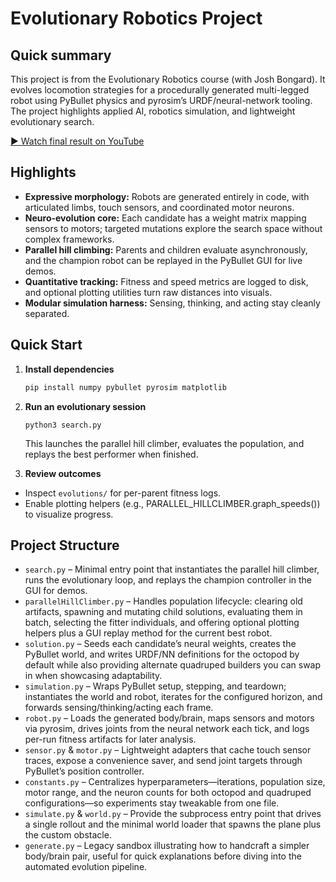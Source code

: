 # Evolutionary Robotics Project

## Quick summary
This project is from the Evolutionary Robotics course (with Josh Bongard). It evolves locomotion strategies for a procedurally generated multi-legged robot using PyBullet physics and pyrosim’s URDF/neural-network tooling. The project highlights applied AI, robotics simulation, and lightweight evolutionary search.

[▶️ Watch final result on YouTube](https://youtu.be/Zl3Lk0_gKPg)

## Highlights
- **Expressive morphology:** Robots are generated entirely in code, with articulated limbs, touch sensors, and coordinated motor neurons.
- **Neuro-evolution core:** Each candidate has a weight matrix mapping sensors to motors; targeted mutations explore the search space without complex frameworks.
- **Parallel hill climbing:** Parents and children evaluate asynchronously, and the champion robot can be replayed in the PyBullet GUI for live demos.
- **Quantitative tracking:** Fitness and speed metrics are logged to disk, and optional plotting utilities turn raw distances into visuals.
- **Modular simulation harness:** Sensing, thinking, and acting stay cleanly separated.

## Quick Start
1. **Install dependencies**
   ```bash
   pip install numpy pybullet pyrosim matplotlib
2. **Run an evolutionary session**

   `python3 search.py`
   
   This launches the parallel hill climber, evaluates the population, and replays the best performer when finished.
3. **Review outcomes**
- Inspect `evolutions/` for per-parent fitness logs.
- Enable plotting helpers (e.g., PARALLEL_HILLCLIMBER.graph_speeds()) to visualize progress.

## Project Structure
- `search.py` – Minimal entry point that instantiates the parallel hill climber, runs the evolutionary loop, and replays the champion controller in the GUI for demos.
- `parallelHillClimber.py` – Handles population lifecycle: clearing old artifacts, spawning and mutating child solutions, evaluating them in batch, selecting the fitter individuals, and offering optional plotting helpers plus a GUI replay method for the current best robot.
- `solution.py` – Seeds each candidate’s neural weights, creates the PyBullet world, and writes URDF/NN definitions for the octopod by default while also providing alternate quadruped builders you can swap in when showcasing adaptability.
- `simulation.py` – Wraps PyBullet setup, stepping, and teardown; instantiates the world and robot, iterates for the configured horizon, and forwards sensing/thinking/acting each frame.
- `robot.py` – Loads the generated body/brain, maps sensors and motors via pyrosim, drives joints from the neural network each tick, and logs per-run fitness artifacts for later analysis.
- `sensor.py` & `motor.py` – Lightweight adapters that cache touch sensor traces, expose a convenience saver, and send joint targets through PyBullet’s position controller.
- `constants.py` – Centralizes hyperparameters—iterations, population size, motor range, and the neuron counts for both octopod and quadruped configurations—so experiments stay tweakable from one file.
- `simulate.py` & `world.py` – Provide the subprocess entry point that drives a single rollout and the minimal world loader that spawns the plane plus the custom obstacle.
- `generate.py` – Legacy sandbox illustrating how to handcraft a simpler body/brain pair, useful for quick explanations before diving into the automated evolution pipeline.
